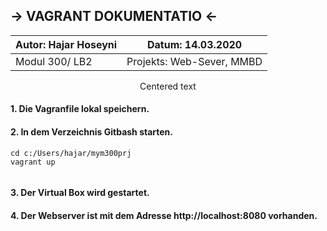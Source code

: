 -> VAGRANT DOKUMENTATIO <-
---

|  Autor: Hajar Hoseyni  | Datum: 14.03.2020   |
|-----------------------------------------|-----------------------------------------|
|  Modul 300/ LB2 |   Projekts: Web-Sever, MMBD | 

<p style="text-align: center;">Centered text</p>

#### 1. Die Vagranfile lokal speichern. 
#### 2. In dem Verzeichnis Gitbash starten.
>     
``` 
cd c:/Users/hajar/mym300prj 
vagrant up 
 
 ```

#### 3. Der Virtual Box wird gestartet. 
#### 4. Der Webserver ist mit dem Adresse http://localhost:8080 vorhanden.
